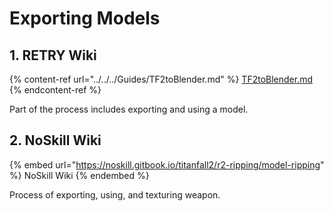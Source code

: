 # Exporting Models

## 1. RETRY Wiki

{% content-ref url="../../../Guides/TF2toBlender.md" %}
[TF2toBlender.md](../../../Guides/TF2toBlender.md)
{% endcontent-ref %}

Part of the process includes exporting and using a model.

## 2. NoSkill Wiki

{% embed url="https://noskill.gitbook.io/titanfall2/r2-ripping/model-ripping" %}
NoSkill Wiki
{% endembed %}

Process of exporting, using, and texturing weapon.

##
